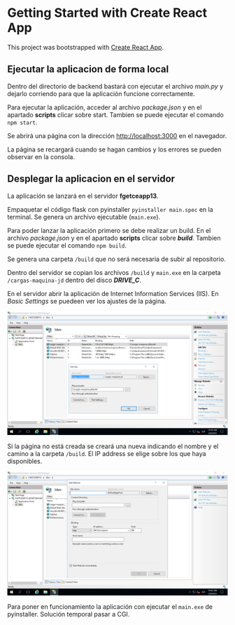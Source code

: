 # Getting Started with Create React App

This project was bootstrapped with [Create React App](https://github.com/facebook/create-react-app).

## Ejecutar la aplicacion de forma local

Dentro del directorio de backend bastará con ejecutar el archivo *main.py* y dejarlo corriendo para que la aplicación funcione correctamente.

Para ejecutar la aplicación, acceder al archivo *package.json* y en el apartado **scripts** clicar sobre start. Tambien se puede ejecutar el comando `npm start`.

Se abrirá una página con la dirección [http://localhost:3000](http://localhost:3000) en el navegador.

La página se recargará cuando se hagan cambios y los errores se pueden observar en la consola.

## Desplegar la aplicacion en el servidor

La aplicación se lanzará en el servidor **fgetceapp13**. 

Empaquetar el código flask con pyinstaller `pyinstaller main.spec` en la terminal. Se genera un archivo ejecutable (`main.exe`).

Para poder lanzar la aplicación primero se debe realizar un build. En el  archivo *package.json* y en el apartado **scripts** clicar sobre ***build***. Tambien se puede ejecutar el comando `npm build`.

Se genera una carpeta `/build` que no será necesaria de subir al repositorio. 

Dentro del servidor se copian los archivos `/build` y `main.exe` en la carpeta `/cargas-maquina-jd` dentro del disco ***DRIVE_C***. 

En el servidor abrir la aplicación de Internet Information Services (IIS). En *Basic Settings* se puedeen ver los ajustes de la página.

![img.png](img.png)

Si la página no está creada se creará una nueva indicando el nombre y el camino a la carpeta `/build`. El IP address se elige sobre los que haya disponibles.

![img_1.png](img_1.png)

Para poner en funcionamiento la aplicación con ejecutar el `main.exe` de pyinstaller. Solución temporal pasar a CGI.


